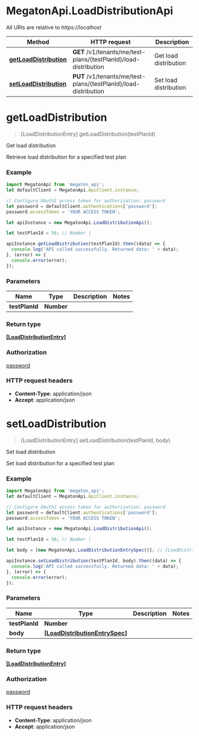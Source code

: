 # MegatonApi.LoadDistributionApi

All URIs are relative to *https://localhost*

Method | HTTP request | Description
------------- | ------------- | -------------
[**getLoadDistribution**](LoadDistributionApi.md#getLoadDistribution) | **GET** /v1/tenants/me/test-plans/{testPlanId}/load-distribution | Get load distribution
[**setLoadDistribution**](LoadDistributionApi.md#setLoadDistribution) | **PUT** /v1/tenants/me/test-plans/{testPlanId}/load-distribution | Set load distribution


<a name="getLoadDistribution"></a>
# **getLoadDistribution**
> [LoadDistributionEntry] getLoadDistribution(testPlanId)

Get load distribution

Retrieve load distribution for a specified test plan

### Example
```javascript
import MegatonApi from 'megaton_api';
let defaultClient = MegatonApi.ApiClient.instance;

// Configure OAuth2 access token for authorization: password
let password = defaultClient.authentications['password'];
password.accessToken = 'YOUR ACCESS TOKEN';

let apiInstance = new MegatonApi.LoadDistributionApi();

let testPlanId = 56; // Number | 

apiInstance.getLoadDistribution(testPlanId).then((data) => {
  console.log('API called successfully. Returned data: ' + data);
}, (error) => {
  console.error(error);
});

```

### Parameters

Name | Type | Description  | Notes
------------- | ------------- | ------------- | -------------
 **testPlanId** | **Number**|  | 

### Return type

[**[LoadDistributionEntry]**](LoadDistributionEntry.md)

### Authorization

[password](../README.md#password)

### HTTP request headers

 - **Content-Type**: application/json
 - **Accept**: application/json

<a name="setLoadDistribution"></a>
# **setLoadDistribution**
> [LoadDistributionEntry] setLoadDistribution(testPlanId, body)

Set load distribution

Set load distribution for a specified test plan

### Example
```javascript
import MegatonApi from 'megaton_api';
let defaultClient = MegatonApi.ApiClient.instance;

// Configure OAuth2 access token for authorization: password
let password = defaultClient.authentications['password'];
password.accessToken = 'YOUR ACCESS TOKEN';

let apiInstance = new MegatonApi.LoadDistributionApi();

let testPlanId = 56; // Number | 

let body = [new MegatonApi.LoadDistributionEntrySpec()]; // [LoadDistributionEntrySpec] | 

apiInstance.setLoadDistribution(testPlanId, body).then((data) => {
  console.log('API called successfully. Returned data: ' + data);
}, (error) => {
  console.error(error);
});

```

### Parameters

Name | Type | Description  | Notes
------------- | ------------- | ------------- | -------------
 **testPlanId** | **Number**|  | 
 **body** | [**[LoadDistributionEntrySpec]**](LoadDistributionEntrySpec.md)|  | 

### Return type

[**[LoadDistributionEntry]**](LoadDistributionEntry.md)

### Authorization

[password](../README.md#password)

### HTTP request headers

 - **Content-Type**: application/json
 - **Accept**: application/json

